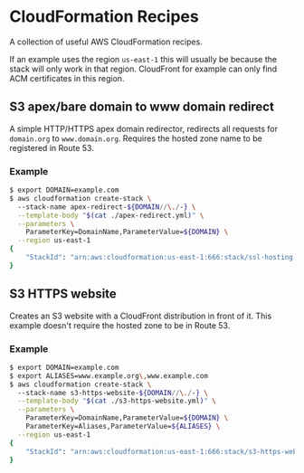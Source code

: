 # CloudFormation Recipes

A collection of useful AWS CloudFormation recipes.

If an example uses the region `us-east-1` this will usually be because the stack will only work in that region. CloudFront for example can only find ACM certificates in this region.

## S3 apex/bare domain to www domain redirect

A simple HTTP/HTTPS apex domain redirector, redirects all requests for `domain.org` to `www.domain.org`. Requires the hosted zone name to be registered in Route 53.

### Example

```sh
$ export DOMAIN=example.com
$ aws cloudformation create-stack \                                      
  --stack-name apex-redirect-${DOMAIN//\./-} \
  --template-body "$(cat ./apex-redirect.yml)" \
  --parameters \
    ParameterKey=DomainName,ParameterValue=${DOMAIN} \
  --region us-east-1
{
    "StackId": "arn:aws:cloudformation:us-east-1:666:stack/ssl-hosting-example-org/3c189a20-0596-11ea-ab90-121fa666fe9a"
}
```

## S3 HTTPS website

Creates an S3 website with a CloudFront distribution in front of it. This example doesn't require the hosted zone to be in Route 53.

### Example

```sh
$ export DOMAIN=example.com
$ export ALIASES=www.example.org\,www.example.com
$ aws cloudformation create-stack \                                      
  --stack-name s3-https-website-${DOMAIN//\./-} \
  --template-body "$(cat ./s3-https-website.yml)" \
  --parameters \
    ParameterKey=DomainName,ParameterValue=${DOMAIN} \
    ParameterKey=Aliases,ParameterValue=${ALIASES} \
  --region us-east-1
{
    "StackId": "arn:aws:cloudformation:us-east-1:666:stack/s3-https-website-example-org/3c189a20-0596-11ea-ab90-121fa666fe9a"
}
```
